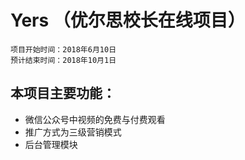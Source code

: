 # Yers （优尔思校长在线项目）

    项目开始时间：2018年6月10日
    预计结束时间：2018年10月1日

## 本项目主要功能：

- 微信公众号中视频的免费与付费观看
- 推广方式为三级营销模式
- 后台管理模块